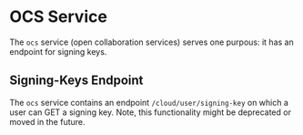 # OCS Service

The `ocs` service (open collaboration services) serves one purpous: it has an endpoint for signing keys.

## Signing-Keys Endpoint

The `ocs` service contains an endpoint `/cloud/user/signing-key` on which a user can GET a signing key. Note, this functionality might be deprecated or moved in the future.

